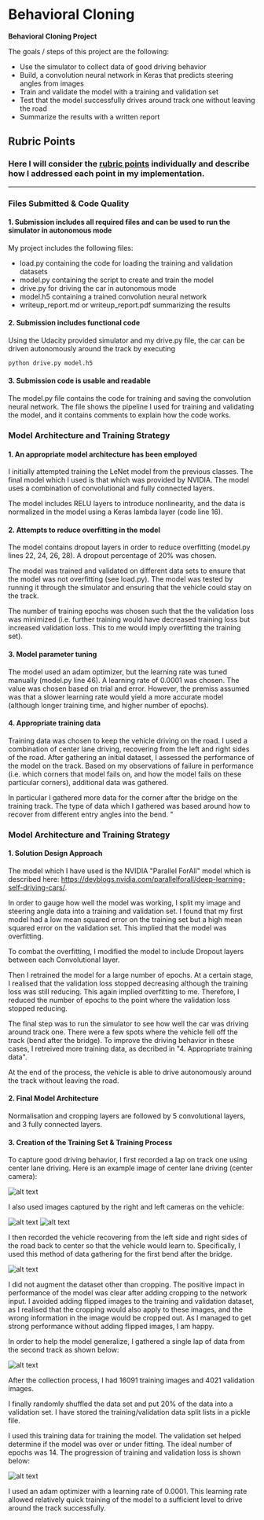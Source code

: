 # **Behavioral Cloning** 


**Behavioral Cloning Project**

The goals / steps of this project are the following:
* Use the simulator to collect data of good driving behavior
* Build, a convolution neural network in Keras that predicts steering angles from images
* Train and validate the model with a training and validation set
* Test that the model successfully drives around track one without leaving the road
* Summarize the results with a written report

## Rubric Points
### Here I will consider the [rubric points](https://review.udacity.com/#!/rubrics/432/view) individually and describe how I addressed each point in my implementation.  

---
### Files Submitted & Code Quality

#### 1. Submission includes all required files and can be used to run the simulator in autonomous mode

My project includes the following files:
* load.py containing the code for loading the training and validation datasets
* model.py containing the script to create and train the model
* drive.py for driving the car in autonomous mode
* model.h5 containing a trained convolution neural network 
* writeup_report.md or writeup_report.pdf summarizing the results

#### 2. Submission includes functional code
Using the Udacity provided simulator and my drive.py file, the car can be driven autonomously around the track by executing 
```sh
python drive.py model.h5
```

#### 3. Submission code is usable and readable

The model.py file contains the code for training and saving the convolution neural network. The file shows the pipeline I used for training and validating the model, and it contains comments to explain how the code works.

### Model Architecture and Training Strategy

#### 1. An appropriate model architecture has been employed

I initially attempted training the LeNet model from the previous classes. The final model which I used is that which was provided by NVIDIA. The model uses a combination of convolutional and fully connected layers.

The model includes RELU layers to introduce nonlinearity, and the data is normalized in the model using a Keras lambda layer (code line 16).


#### 2. Attempts to reduce overfitting in the model

The model contains dropout layers in order to reduce overfitting (model.py lines 22, 24, 26, 28). A dropout percentage of 20% was chosen.

The model was trained and validated on different data sets to ensure that the model was not overfitting (see load.py). The model was tested by running it through the simulator and ensuring that the vehicle could stay on the track.

The number of training epochs was chosen such that the the validation loss was minimized (i.e. further training would have decreased training loss but increased validation loss. This to me would imply overfitting the training set).

#### 3. Model parameter tuning

The model used an adam optimizer, but the learning rate was tuned manually (model.py line 46). A learning rate of 0.0001 was chosen. The value was chosen based on trial and error. However, the premiss assumed was that a slower learning rate would yield a more accurate model (although longer training time, and higher number of epochs).

#### 4. Appropriate training data

Training data was chosen to keep the vehicle driving on the road. I used a combination of center lane driving, recovering from the left and right sides of the road. After gathering an initial dataset, I assessed the performance of the model on the track. Based on my observations of failure in performance (i.e. which corners that model fails on, and how the model fails on these particular corners), additional data was gathered. 

In particular I gathered more data for the corner after the bridge on the training track. The type of data which I gathered was based around how to recover from different entry angles into the bend.
"

### Model Architecture and Training Strategy

#### 1. Solution Design Approach

The model which I have used is the NVIDIA "Parallel ForAll" model which is described here: https://devblogs.nvidia.com/parallelforall/deep-learning-self-driving-cars/.

In order to gauge how well the model was working, I split my image and steering angle data into a training and validation set. I found that my first model had a low mean squared error on the training set but a high mean squared error on the validation set. This implied that the model was overfitting. 

To combat the overfitting, I modified the model to include Dropout layers between each Convolutional layer. 

Then I retrained the model for a large number of epochs. At a certain stage, I realised that the validation loss stopped decreasing although the training loss was still reducing. This again implied overfitting to me. Therefore, I reduced the number of epochs to the point where the validation loss stopped reducing.

The final step was to run the simulator to see how well the car was driving around track one. There were a few spots where the vehicle fell off the track (bend after the bridge). To improve the driving behavior in these cases, I retreived more training data, as decribed in "4. Appropriate training data".

At the end of the process, the vehicle is able to drive autonomously around the track without leaving the road.

#### 2. Final Model Architecture

Normalisation and cropping layers are followed by 5 convolutional layers, and 3 fully connected layers.


#### 3. Creation of the Training Set & Training Process

To capture good driving behavior, I first recorded a lap on track one using center lane driving. Here is an example image of center lane driving (center camera):

![alt text](https://github.com/markroche92/Behavioural-Cloning-Udacity-Project---Python/master/center_example.jpg "Center_Example")

I also used images captured by the right and left cameras on the vehicle:

![alt text](https://github.com/markroche92/Behavioural-Cloning-Udacity-Project---Python/master/left_example.jpg "Left_Example")
![alt text](https://github.com/markroche92/Behavioural-Cloning-Udacity-Project---Python/master/right_example.jpg "Right_Example")

I then recorded the vehicle recovering from the left side and right sides of the road back to center so that the vehicle would learn to. Specifically, I used this method of data gathering for the first bend after the bridge.

![alt text](https://github.com/markroche92/Behavioural-Cloning-Udacity-Project---Python/blob/bad_bend.jpg "Bad_Bend_Example")

I did not augment the dataset other than cropping. The positive impact in performance of the model was clear after adding cropping to the network input. I avoided adding flipped images to the training and validation dataset, as I realised that the cropping would also apply to these images, and the wrong information in the image would be cropped out. As I managed to get strong performance without adding flipped images, I am happy.

In order to help the model generalize, I gathered a single lap of data from the second track as shown below:

![alt text](https://github.com/markroche92/Behavioural-Cloning-Udacity-Project---Python/master/center_track_two.jpg "Center_Track_Two")

After the collection process, I had 16091 training images and 4021 validation images.

I finally randomly shuffled the data set and put 20% of the data into a validation set. I have stored the training/validation data split lists in a pickle file.

I used this training data for training the model. The validation set helped determine if the model was over or under fitting. The ideal number of epochs was 14. The progression of training and validation loss is shown below:

![alt text](https://github.com/markroche92/Behavioural-Cloning-Udacity-Project---Python/master/epochs.JPG "Epochs")

I used an adam optimizer with a learning rate of 0.0001. This learning rate allowed relatively quick training of the model to a sufficient level to drive around the track successfully.
